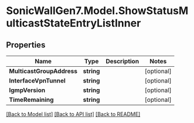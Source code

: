 # SonicWallGen7.Model.ShowStatusMulticastStateEntryListInner

## Properties

Name | Type | Description | Notes
------------ | ------------- | ------------- | -------------
**MulticastGroupAddress** | **string** |  | [optional] 
**InterfaceVpnTunnel** | **string** |  | [optional] 
**IgmpVersion** | **string** |  | [optional] 
**TimeRemaining** | **string** |  | [optional] 

[[Back to Model list]](../README.md#documentation-for-models) [[Back to API list]](../README.md#documentation-for-api-endpoints) [[Back to README]](../README.md)

